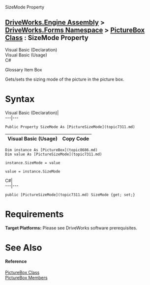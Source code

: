 SizeMode Property   
  
[DriveWorks.Engine Assembly](topic2156.md) > [DriveWorks.Forms Namespace](topic7266.md) > [PictureBox Class](topic8686.md) : SizeMode Property  
---  
  
Visual Basic (Declaration)    
Visual Basic (Usage)    
C# 

Glossary Item Box

Gets/sets the sizing mode of the picture in the picture box. 

# Syntax

Visual Basic (Declaration)|   
---|---  
      
    
    Public Property SizeMode As [PictureSizeMode](topic7311.md)  
  
Visual Basic (Usage)| Copy Code  
---|---  
      
    
    Dim instance As [PictureBox](topic8686.md)
    Dim value As [PictureSizeMode](topic7311.md)
     
    instance.SizeMode = value
     
    value = instance.SizeMode  
  
C#|   
---|---  
      
    
    public [PictureSizeMode](topic7311.md) SizeMode {get; set;}  
  
# Requirements

**Target Platforms:** Please see DriveWorks software prerequisites.

# See Also

#### Reference

[PictureBox Class](topic8686.md)   
[PictureBox Members](topic8687.md)


